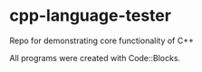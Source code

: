 # cpp-language-tester

Repo for demonstrating core functionality of C++

All programs were created with Code::Blocks.
